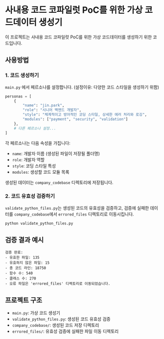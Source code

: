 # 사내용 코드 코파일럿 PoC를 위한 가상 코드데이터 생성기

이 프로젝트는 사내용 코드 코파일럿 PoC를 위한 가상 코드데이터를 생성하기 위한 코드입니다.

## 사용방법

### 1. 코드 생성하기

`main.py` 에서 페르소나를 설정합니다. (설정이유: 다양한 코드 스타일을 생성하기 위함)

```python
personas = [
    {
        "name": "jin.park",
        "role": "시니어 백엔드 개발자",
        "style": "체계적이고 방어적인 코딩 스타일, 상세한 에러 처리와 로깅",
        "modules": ["payment", "security", "validation"]
    },
    # 다른 페르소나 설정...
]
```

각 페르소나는 다음 속성을 가집니다:
- `name`: 개발자 이름 (생성된 파일이 저장될 폴더명)
- `role`: 개발자 역할
- `style`: 코딩 스타일 특성
- `modules`: 생성할 코드 모듈 목록

생성된 데이터는 `company_codebase` 디렉토리에 저장됩니다.

### 2. 코드 유효성 검증하기

`validate_python_files.py`는 생성된 코드의 유효성을 검증하고, 검증에 실패한 데이터를 `company_codebase`에서 `errored_files` 디렉토리로 이동시킵니다.

```bash
python validate_python_files.py
```

## 검증 결과 예시

```
검증 완료:
- 유효한 파일: 135
- 유효하지 않은 파일: 15
- 총 코드 라인: 18750
- 함수 수: 540
- 클래스 수: 270
- 오류 파일은 'errored_files' 디렉토리로 이동되었습니다.
```

## 프로젝트 구조

- `main.py`: 가상 코드 생성기
- `validate_python_files.py`: 생성된 코드 유효성 검증
- `company_codebase/`: 생성된 코드 저장 디렉토리
- `errored_files/`: 유효성 검증에 실패한 파일 이동 디렉토리
